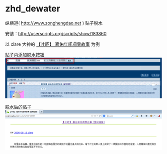 zhd_dewater
===================

纵横道( http://www.zonghengdao.net ) 贴子脱水

安装：http://userscripts.org/scripts/show/183860

以 clare 大神的 [【叶昭】 嘉佑年间凋零故事](http://www.zonghengdao.net/read.php?tid=20984) 为例

贴子内添加脱水按钮
![form](dewater_form.png)

脱水后的贴子
![thread](dewater_thread.png)
